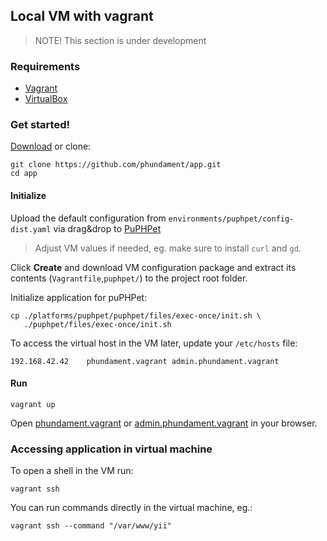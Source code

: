 Local VM with vagrant
---------------------

> NOTE! This section is under development

### Requirements

- [Vagrant](https://www.vagrantup.com)
- [VirtualBox](https://www.virtualbox.org)

### Get started! 

[Download](https://github.com/phundament/app/tags) or clone:

    git clone https://github.com/phundament/app.git
    cd app

#### Initialize

Upload the default configuration from `environments/puphpet/config-dist.yaml` via drag&drop to [PuPHPet](https://puphpet.com/)

> Adjust VM values if needed, eg. make sure to install `curl` and `gd`.

Click **Create** and download VM configuration package and extract its contents (`Vagrantfile`,`puphpet/`) to the project root folder.

Initialize application for puPHPet:

    cp ./platforms/puphpet/puphpet/files/exec-once/init.sh \
       ./puphpet/files/exec-once/init.sh

To access the virtual host in the VM later, update your `/etc/hosts` file:

    192.168.42.42    phundament.vagrant admin.phundament.vagrant

#### Run

    vagrant up

Open [phundament.vagrant](http://phundament.vagrant) or [admin.phundament.vagrant](http://admin.phundament.vagrant) in your browser.


### Accessing application in virtual machine

To open a shell in the VM run:

```
vagrant ssh
```

You can run commands directly in the virtual machine, eg.:

```
vagrant ssh --command "/var/www/yii"
```


